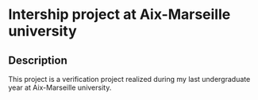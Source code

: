 # Intership project at Aix-Marseille university

## Description
This project is a verification project realized during my last undergraduate year at Aix-Marseille university.


